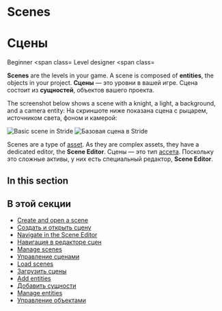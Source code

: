 # Scenes
# Сцены

<span class="label label-doc-level">Beginner</span>
<span class=
<span class="label label-doc-audience">Level designer</span>
<span class=

**Scenes** are the levels in your game. A scene is composed of **entities**, the objects in your project.
**Сцены** — это уровни в вашей игре.  Сцена состоит из **сущностей**, объектов вашего проекта.

The screenshot below shows a scene with a knight, a light, a background, and a camera entity:
На скриншоте ниже показана сцена с рыцарем, источником света, фоном и камерой:

![Basic scene in Stride](../get-started/media/scene-creation-basic-scene-in-stride.png)
![Базовая сцена в Stride](../get-started/media/scene-creation-basic-scene-in-stride.png)

Scenes are a type of [asset](/assets.md). As they are complex assets, they have a dedicated editor, the **Scene Editor**.
Сцены — это тип [ассета](/assets.md).  Поскольку это сложные активы, у них есть специальный редактор, **Scene Editor**.

## In this section
## В этой секции

* [Create and open a scene](create-a-scene.md)
* [Создать и открыть сцену](create-a-scene.md)
* [Navigate in the Scene Editor](navigate-in-the-scene-editor.md)
* [Навигация в редакторе сцен](navigate-in-the-scene-editor.md)
* [Manage scenes](manage-scenes.md)
* [Управление сценами](manage-scenes.md)
* [Load scenes](load-scenes.md)
* [Загрузить сцены](load-scenes.md)
* [Add entities](add-entities.md)
* [Добавить сущности](add-entities.md)
* [Manage entities](manage-entities.md)
* [Управление объектами](manage-entities.md)
